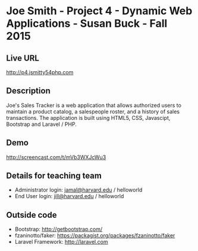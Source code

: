 # Joe Smith - Project 4 - Dynamic Web Applications - Susan Buck - Fall 2015

## Live URL
http://p4.jsmitty54php.com

## Description
Joe's Sales Tracker is a web application that allows authorized users to maintain a product catalog,
a salespeople roster, and a history of sales transactions.  The application is built using HTML5, CSS, Javascipt, Bootstrap and Laravel / PHP.

## Demo
http://screencast.com/t/mVb3WXJcWu3

## Details for teaching team
* Administrator login: jamal@harvard.edu / helloworld
* End User login: jill@harvard.edu / helloworld

## Outside code
* Bootstrap: http://getbootstrap.com/
* fzaninotto/faker: https://packagist.org/packages/fzaninotto/faker
* Laravel Framework: http://laravel.com
